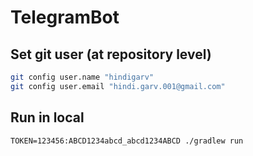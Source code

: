 # TelegramBot


## Set git user (at repository level)
```sh
git config user.name "hindigarv"
git config user.email "hindi.garv.001@gmail.com"
```


## Run in local

`TOKEN=123456:ABCD1234abcd_abcd1234ABCD ./gradlew run`